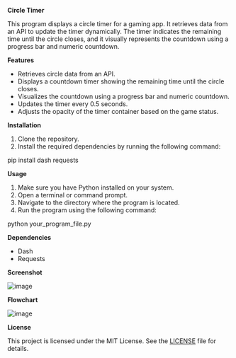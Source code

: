 **Circle Timer**

This program displays a circle timer for a gaming app. It retrieves data from an API to update the timer dynamically. The timer indicates the remaining time until the circle closes, and it visually represents the countdown using a progress bar and numeric countdown.

**Features**

-   Retrieves circle data from an API.
-   Displays a countdown timer showing the remaining time until the circle closes.
-   Visualizes the countdown using a progress bar and numeric countdown.
-   Updates the timer every 0.5 seconds.
-   Adjusts the opacity of the timer container based on the game status.

**Installation**

1.  Clone the repository.
2.  Install the required dependencies by running the following command:

pip install dash requests

**Usage**

1.  Make sure you have Python installed on your system.
2.  Open a terminal or command prompt.
3.  Navigate to the directory where the program is located.
4.  Run the program using the following command:

python your_program_file.py

**Dependencies**

-   Dash
-   Requests

**Screenshot**

![image](https://github.com/NotJeket/PUBGm-Circle-Timer/assets/37781149/6a5b2243-2cc0-4f35-adab-5cad5b5daf87)


**Flowchart**

![image](https://github.com/NotJeket/PUBGm-Circle-Timer/assets/37781149/39061206-be10-4d36-ab86-6aa3767ef634)


**License**

This project is licensed under the MIT License. See the [LICENSE](https://github.com/NotJeket/PUBGm-Circle-Timer/blob/main/LICENSE) file for details.
